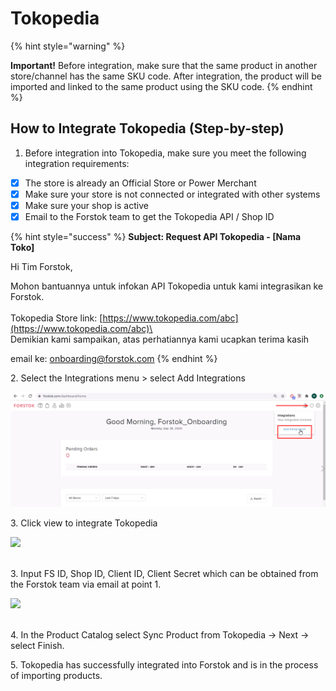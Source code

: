 # Tokopedia

{% hint style="warning" %}


**Important!** Before integration, make sure that the same product in another store/channel has the same SKU code. After integration, the product will be imported and linked to the same product using the SKU code.
{% endhint %}

## How to Integrate Tokopedia (Step-by-step)

1. Before integration into Tokopedia, make sure you meet the following integration requirements:

* [x] The store is already an Official Store or Power Merchant
* [x] Make sure your store is not connected or integrated with other systems
* [x] Make sure your shop is active
* [x] Email to the Forstok team to get the Tokopedia API / Shop ID

{% hint style="success" %}
**Subject: Request API Tokopedia - \[Nama Toko]**&#x20;

Hi Tim Forstok,

Mohon bantuannya untuk infokan API Tokopedia untuk kami integrasikan ke Forstok.\
\
Tokopedia Store link: [https://www.tokopedia.com/abc](https://www.tokopedia.com/abc)\
\
Demikian kami sampaikan, atas perhatiannya kami ucapkan terima kasih

email ke: onboarding@forstok.com
{% endhint %}

2\. Select the Integrations menu > select Add Integrations

![](<../../.gitbook/assets/image (142).png>)

3\. Click view to integrate Tokopedia

![](https://s3.amazonaws.com/cdn.freshdesk.com/data/helpdesk/attachments/production/48083162452/original/CG5Grf3fkPpRiyMBb8fzuf56St4DzijkAw.png?1611574381)

[\
](https://s3.amazonaws.com/cdn.freshdesk.com/data/helpdesk/attachments/production/48062572994/original/VAz3XK3s1NDWKHiptEuteE-zA0yqniyYyw.png?1601813140)3. Input FS ID, Shop ID, Client ID, Client Secret which can be obtained from the Forstok team via email at point 1.

![](https://s3.amazonaws.com/cdn.freshdesk.com/data/helpdesk/attachments/production/48083162648/original/uAZKC0nGyhrEr62FIZcDbNO5Y--q-8T59Q.png?1611574439)

[\
](https://s3.amazonaws.com/cdn.freshdesk.com/data/helpdesk/attachments/production/48062573182/original/0SKkm5a4yXlLWiB54-yYVmjgbQ6Hja68Vw.png?1601813500)4. In the Product Catalog select Sync Product from Tokopedia -> Next -> select Finish.

5\. Tokopedia has successfully integrated into Forstok and is in the process of importing products.

